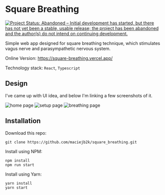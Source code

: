 # Square Breathing

[![Project Status: Abandoned – Initial development has started, but there has not yet been a stable, usable release; the project has been abandoned and the author(s) do not intend on continuing development.](https://www.repostatus.org/badges/latest/abandoned.svg)](https://www.repostatus.org/#abandoned)

Simple web app designed for square breathing technique, which stimulates vagus
nerve and parasympathetic nervous system.

Online Version: https://square-breathing.vercel.app/

Technology stack: `React`, `Typescript`

## Design

I've came up with UI idea, and below I'm linking a few screenshots of it.

![home page](https://user-images.githubusercontent.com/6316812/108908999-4268d980-7624-11eb-8b83-350d03f51b1b.png)
![setup page](https://user-images.githubusercontent.com/6316812/108909003-43017000-7624-11eb-86e0-cae20b0f92c4.png)
![breathing page](https://user-images.githubusercontent.com/6316812/108908995-41d04300-7624-11eb-901d-63b8f9c950c6.png)

## Installation

Download this repo:

```
git clone https://github.com/maciejb2k/square_breathing.git
```

Install using NPM:

```
npm install
npm run start
```

Install using Yarn:

```
yarn install
yarn start
```
